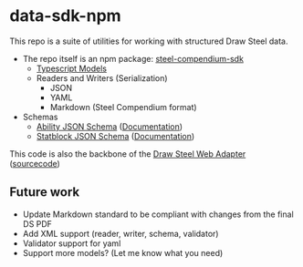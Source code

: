 # data-sdk-npm

This repo is a suite of utilities for working with structured Draw Steel data.  

- The repo itself is an npm package: [steel-compendium-sdk](https://www.npmjs.com/package/steel-compendium-sdk)
  - [Typescript Models](src/model)
  - Readers and Writers (Serialization)
    - JSON
    - YAML
    - Markdown (Steel Compendium format)
- Schemas
  - [Ability JSON Schema](src/schema/ability.schema.json) ([Documentation](src/schema/ability.schema.md))
  - [Statblock JSON Schema](src/schema/statblock.schema.json) ([Documentation](src/schema/statblock.schema.md))

This code is also the backbone of the [Draw Steel Web Adapter](https://steelcompendium.io/web-adapter/) ([sourcecode](https://github.com/SteelCompendium/web-adapter))

## Future work

- Update Markdown standard to be compliant with changes from the final DS PDF
- Add XML support (reader, writer, schema, validator)
- Validator support for yaml
- Support more models?  (Let me know what you need)